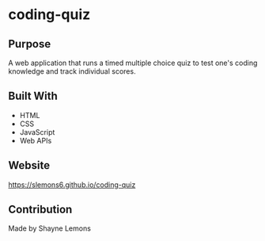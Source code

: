 # coding-quiz

## Purpose
A web application that runs a timed multiple choice quiz to test one's coding knowledge and track individual scores.

## Built With
* HTML
* CSS 
* JavaScript 
* Web APIs

## Website
https://slemons6.github.io/coding-quiz

## Contribution
Made by Shayne Lemons
